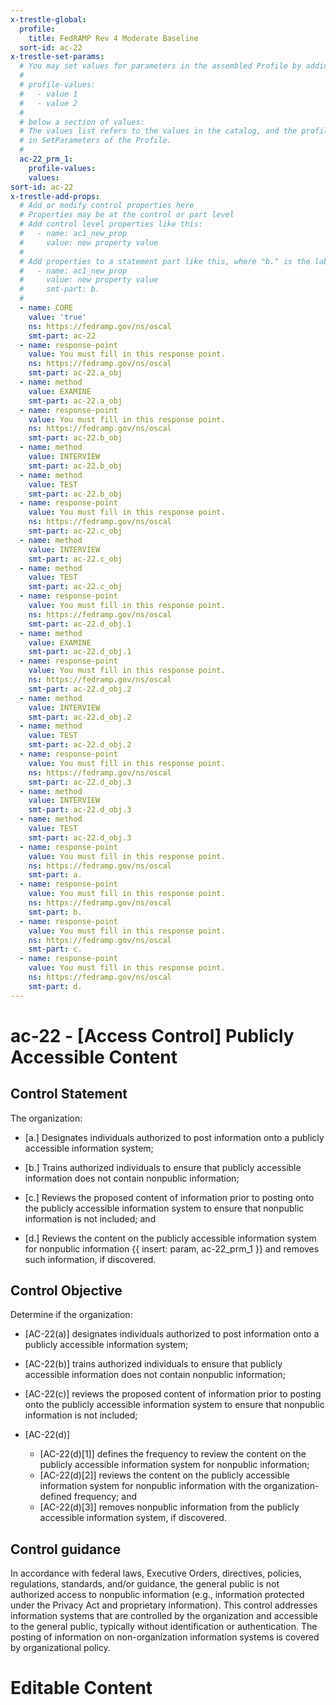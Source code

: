 ```yaml
---
x-trestle-global:
  profile:
    title: FedRAMP Rev 4 Moderate Baseline
  sort-id: ac-22
x-trestle-set-params:
  # You may set values for parameters in the assembled Profile by adding
  #
  # profile-values:
  #   - value 1
  #   - value 2
  #
  # below a section of values:
  # The values list refers to the values in the catalog, and the profile-values represent values
  # in SetParameters of the Profile.
  #
  ac-22_prm_1:
    profile-values:
    values:
sort-id: ac-22
x-trestle-add-props:
  # Add or modify control properties here
  # Properties may be at the control or part level
  # Add control level properties like this:
  #   - name: ac1_new_prop
  #     value: new property value
  #
  # Add properties to a statement part like this, where "b." is the label of the target statement part
  #   - name: ac1_new_prop
  #     value: new property value
  #     smt-part: b.
  #
  - name: CORE
    value: 'true'
    ns: https://fedramp.gov/ns/oscal
    smt-part: ac-22
  - name: response-point
    value: You must fill in this response point.
    ns: https://fedramp.gov/ns/oscal
    smt-part: ac-22.a_obj
  - name: method
    value: EXAMINE
    smt-part: ac-22.a_obj
  - name: response-point
    value: You must fill in this response point.
    ns: https://fedramp.gov/ns/oscal
    smt-part: ac-22.b_obj
  - name: method
    value: INTERVIEW
    smt-part: ac-22.b_obj
  - name: method
    value: TEST
    smt-part: ac-22.b_obj
  - name: response-point
    value: You must fill in this response point.
    ns: https://fedramp.gov/ns/oscal
    smt-part: ac-22.c_obj
  - name: method
    value: INTERVIEW
    smt-part: ac-22.c_obj
  - name: method
    value: TEST
    smt-part: ac-22.c_obj
  - name: response-point
    value: You must fill in this response point.
    ns: https://fedramp.gov/ns/oscal
    smt-part: ac-22.d_obj.1
  - name: method
    value: EXAMINE
    smt-part: ac-22.d_obj.1
  - name: response-point
    value: You must fill in this response point.
    ns: https://fedramp.gov/ns/oscal
    smt-part: ac-22.d_obj.2
  - name: method
    value: INTERVIEW
    smt-part: ac-22.d_obj.2
  - name: method
    value: TEST
    smt-part: ac-22.d_obj.2
  - name: response-point
    value: You must fill in this response point.
    ns: https://fedramp.gov/ns/oscal
    smt-part: ac-22.d_obj.3
  - name: method
    value: INTERVIEW
    smt-part: ac-22.d_obj.3
  - name: method
    value: TEST
    smt-part: ac-22.d_obj.3
  - name: response-point
    value: You must fill in this response point.
    ns: https://fedramp.gov/ns/oscal
    smt-part: a.
  - name: response-point
    value: You must fill in this response point.
    ns: https://fedramp.gov/ns/oscal
    smt-part: b.
  - name: response-point
    value: You must fill in this response point.
    ns: https://fedramp.gov/ns/oscal
    smt-part: c.
  - name: response-point
    value: You must fill in this response point.
    ns: https://fedramp.gov/ns/oscal
    smt-part: d.
---
```


# ac-22 - \[Access Control\] Publicly Accessible Content

## Control Statement

The organization:

- \[a.\] Designates individuals authorized to post information onto a publicly accessible information system;

- \[b.\] Trains authorized individuals to ensure that publicly accessible information does not contain nonpublic information;

- \[c.\] Reviews the proposed content of information prior to posting onto the publicly accessible information system to ensure that nonpublic information is not included; and

- \[d.\] Reviews the content on the publicly accessible information system for nonpublic information {{ insert: param, ac-22_prm_1 }} and removes such information, if discovered.

## Control Objective

Determine if the organization:

- \[AC-22(a)\] designates individuals authorized to post information onto a publicly accessible information system;

- \[AC-22(b)\] trains authorized individuals to ensure that publicly accessible information does not contain nonpublic information;

- \[AC-22(c)\] reviews the proposed content of information prior to posting onto the publicly accessible information system to ensure that nonpublic information is not included;

- \[AC-22(d)\]

  - \[AC-22(d)[1]\] defines the frequency to review the content on the publicly accessible information system for nonpublic information;
  - \[AC-22(d)[2]\] reviews the content on the publicly accessible information system for nonpublic information with the organization-defined frequency; and
  - \[AC-22(d)[3]\] removes nonpublic information from the publicly accessible information system, if discovered.

## Control guidance

In accordance with federal laws, Executive Orders, directives, policies, regulations, standards, and/or guidance, the general public is not authorized access to nonpublic information (e.g., information protected under the Privacy Act and proprietary information). This control addresses information systems that are controlled by the organization and accessible to the general public, typically without identification or authentication. The posting of information on non-organization information systems is covered by organizational policy.

# Editable Content

<!-- Make additions and edits below -->
<!-- The above represents the contents of the control as received by the profile, prior to additions. -->
<!-- If the profile makes additions to the control, they will appear below. -->
<!-- The above markdown may not be edited but you may edit the content below, and/or introduce new additions to be made by the profile. -->
<!-- If there is a yaml header at the top, parameter values may be edited. Use --set-parameters to incorporate the changes during assembly. -->
<!-- The content here will then replace what is in the profile for this control, after running profile-assemble. -->
<!-- The added parts in the profile for this control are below.  You may edit them and/or add new ones. -->
<!-- Each addition must have a heading either of the form ## Control my_addition_name -->
<!-- or ## Part a. (where the a. refers to one of the control statement labels.) -->
<!-- "## Control" parts are new parts added after the statement part. -->
<!-- "## Part" parts are new parts added into the top-level statement part with that label. -->
<!-- Subparts may be added with nested hash levels of the form ### My Subpart Name -->
<!-- underneath the parent ## Control or ## Part being added -->
<!-- See https://ibm.github.io/compliance-trestle/tutorials/ssp_profile_catalog_authoring/ssp_profile_catalog_authoring for guidance. -->
